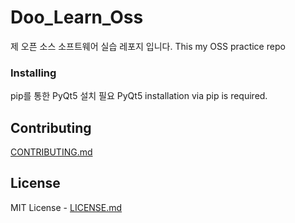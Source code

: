 # Doo_Learn_Oss

제 오픈 소스 소프트웨어 실습 레포지 입니다.
This my OSS practice repo

### Installing
pip를 통한 PyQt5 설치 필요
PyQt5 installation via pip is required.

## Contributing
[CONTRIBUTING.md](https://github.com/DooDooLee/Doo_Learn_Oss/blob/main/CONTRIBUTING.md)

## License
MIT License - [LICENSE.md](LICENSE.md)
